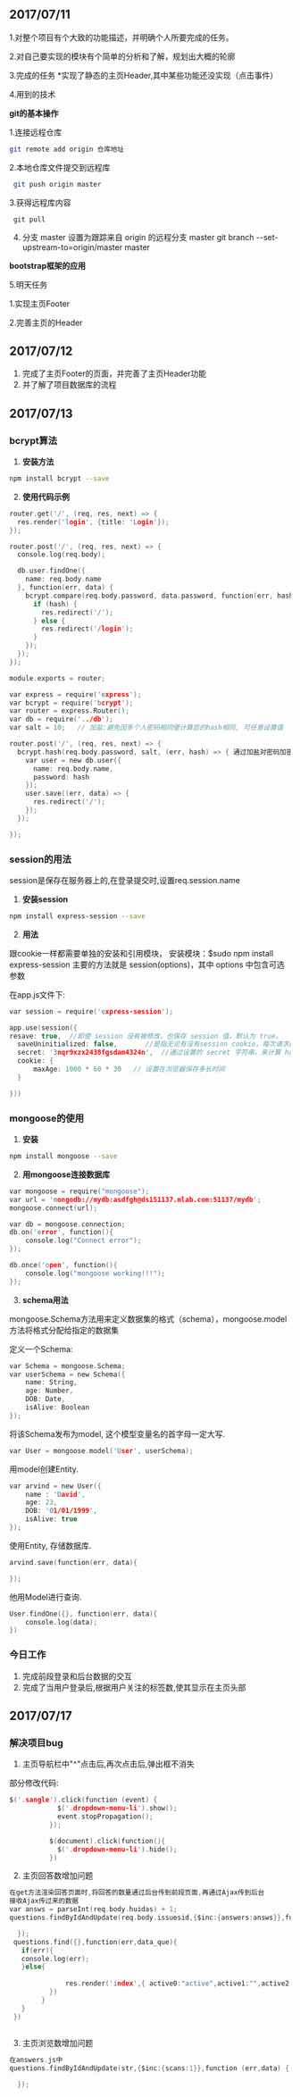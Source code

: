 ## 2017/07/11
1.对整个项目有个大致的功能描述，并明确个人所要完成的任务。

2.对自己要实现的模块有个简单的分析和了解，规划出大概的轮廓

3.完成的任务
 *实现了静态的主页Header,其中某些功能还没实现（点击事件）

4.用到的技术

 **git的基本操作**
 
 1.连接远程仓库
  ```sh
  git remote add origin 仓库地址
  ```
  
 2.本地仓库文件提交到远程库
 ```sh
  git push origin master
 ```
 3.获得远程库内容
 ```shell
  git pull
 ```
  
 4. 分支 master 设置为跟踪来自 origin 的远程分支 master
  git branch --set-upstream-to=origin/master master
  
**bootstrap框架的应用**

5.明天任务

  1.实现主页Footer
  
  2.完善主页的Header 
  
## 2017/07/12
1. 完成了主页Footer的页面，并完善了主页Header功能
2. 并了解了项目数据库的流程


## 2017/07/13

### bcrypt算法

1. **安装方法**

```sh
npm install bcrypt --save
```

2. **使用代码示例**

```c
router.get('/', (req, res, next) => {
  res.render('login', {title: 'Login'});
});

router.post('/', (req, res, next) => {
  console.log(req.body);

  db.user.findOne({
    name: req.body.name
  }, function(err, data) {
    bcrypt.compare(req.body.password, data.password, function(err, hash) {  // 比较输入的密码和数据库里的密码,如果相同会产生结果hash
      if (hash) {
        res.redirect('/');
      } else {
        res.redirect('/login');
      }
    });
  });
});

module.exports = router;

```
```c
var express = require('express');
var bcrypt = require('bcrypt');
var router = express.Router();
var db = require('../db');
var salt = 10;   // 加盐:避免因多个人密码相同使计算后的hash相同, 可任意设置值

router.post('/', (req, res, next) => {
  bcrypt.hash(req.body.password, salt, (err, hash) => { 通过加盐对密码加密
    var user = new db.user({
      name: req.body.name,
      password: hash
    });
    user.save((err, data) => {
      res.redirect('/');
    });
  });

});
```

### session的用法

session是保存在服务器上的,在登录提交时,设置req.session.name

1. **安装session**

```sh
npm install express-session --save
```

2. **用法**

跟cookie一样都需要单独的安装和引用模块， 安装模块：$sudo npm install express-session 主要的方法就是 session(options)，其中 options 中包含可选参数

在app.js文件下:

```c
var session = require('express-session');

app.use(session({
resave: true,  //即使 session 没有被修改，也保存 session 值，默认为 true。
  saveUninitialized: false,       //是指无论有没有session cookie，每次请求都设置个session cookie 
  secret: '3nqr9xzx2438fgsdam4324n',  //通过设置的 secret 字符串，来计算 hash 值并放在 cookie 中，使产生的 signedCookie 防篡改。
  cookie: {
      maxAge: 1000 * 60 * 30   // 设置在浏览器保存多长时间
  }

}))
```
### mongoose的使用

1. **安装**

```sh
npm install mongoose --save
```

2. **用mongoose连接数据库**

```c
var mongoose = require("mongoose");
var url = 'mongodb://mydb:asdfgh@ds151137.mlab.com:51137/mydb';
mongoose.connect(url);

var db = mongoose.connection;
db.on('error', function(){
    console.log("Connect error");
});

db.once('open', function(){
    console.log("mongoose working!!!");
});
```

3. **schema用法**

mongoose.Schema方法用来定义数据集的格式（schema），mongoose.model方法将格式分配给指定的数据集

定义一个Schema:

```c
var Schema = mongoose.Schema;
var userSchema = new Schema({
    name: String,
    age: Number,
    DOB: Date,
    isAlive: Boolean
});
```
将该Schema发布为model, 这个模型变量名的首字母一定大写.

```c
var User = mongoose.model('User', userSchema);
```
    

用model创建Entity.
```c
var arvind = new User({
    name : 'David',
    age: 23,
    DOB: '01/01/1999',
    isAlive: true
});
```
  

使用Entity, 存储数据库.
```c
arvind.save(function(err, data){

});
```
   
他用Model进行查询.
```c
User.findOne({}, function(err, data){
    console.log(data);
})
```
  
  ### 今日工作
  1. 完成前段登录和后台数据的交互
  2. 完成了当用户登录后,根据用户关注的标签数,使其显示在主页头部


## 2017/07/17

### 解决项目bug

1. 主页导航栏中"^"点击后,再次点击后,弹出框不消失

部分修改代码:
```c
$('.sangle').click(function (event) {
            $('.dropdown-menu-li').show();
            event.stopPropagation();
          });

          $(document).click(function(){
            $('.dropdown-menu-li').hide();
          })
```

2. 主页回答数增加问题

```c
在get方法渲染回答页面时,将回答的数量通过后台传到前段页面,再通过Ajax传到后台
接收Ajax传过来的数据
var answs = parseInt(req.body.huidas) + 1;
questions.findByIdAndUpdate(req.body.issuesid,{$inc:{answers:answs}},function (err,data) {

  });
 questions.find({},function(err,data_que){
   if(err){
   console.log(err);
   }else{
        
              res.render('index',{ active0:"active",active1:"",active2:"",active3:"",page:"a",data_que:data_que, data_use:datas, top_data:top_data, name:req.session.name})
          })
        }
   }
 })
        
```

3. 主页浏览数增加问题

```c
在answers.js中
questions.findByIdAndUpdate(str,{$inc:{scans:1}},function (err,data) {

  });
```
